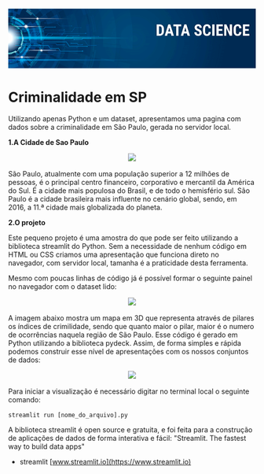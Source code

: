 
<p align="center">
  <img src="https://raw.githubusercontent.com/ka1chou/sigmoidal_data_science/master/Screen%20Shot%202020-06-23%20at%2011.23.58.png" >
</p>


# Criminalidade em SP
Utilizando apenas Python e um dataset, apresentamos uma pagina com dados sobre a criminalidade em São Paulo, gerada no servidor local.


 **1.A Cidade de Sao Paulo**
<p align="center">
  <img src="https://user-images.githubusercontent.com/45701541/86666267-c94e4080-bfc6-11ea-8cac-dd268d77a1fe.png" >
</p>

São Paulo, atualmente com uma população superior a 12 milhões de pessoas, é o principal centro financeiro, corporativo e mercantil da América do Sul. É a cidade mais populosa do Brasil, e de todo o hemisfério sul. São Paulo é a cidade brasileira mais influente no cenário global, sendo, em 2016, a 11.ª cidade mais globalizada do planeta. 


**2.O projeto**
<p>   Este pequeno projeto é uma amostra do que pode ser feito utilizando a biblioteca streamlit do Python. Sem a necessidade de nenhum 
código em HTML ou CSS criamos uma apresentação que funciona direto no navegador, com servidor local, tamanha é a praticidade desta 
ferramenta. </p>

<p>
  Mesmo com poucas linhas de código já é possível formar o seguinte painel no navegador com o dataset lido: </br>  
</p>


<p align="center">
  <img src="https://user-images.githubusercontent.com/45701541/86264020-5bee7a00-bb98-11ea-8209-139175a1a88d.png">
 </p>


A imagem abaixo mostra um mapa em 3D que representa através de pilares os índices de crimilidade, sendo que 
quanto maior o pilar, maior é o numero de ocorrências naquela região de São Paulo. Esse código é gerado em 
Python utilizando a biblioteca pydeck. Assim, de forma simples e rápida podemos construir esse nível 
de apresentações com os nossos conjuntos de dados:

<p align="center">
  <img src="https://user-images.githubusercontent.com/45701541/86264077-71fc3a80-bb98-11ea-80aa-71a09ee98c8d.png">
 </p>



<p> 
  Para iniciar a visualização é necessário digitar no terminal local o seguinte comando: </br>
  
  ```
  streamlit run [nome_do_arquivo].py
  
  ```
  
</p>
  

<p> A biblioteca streamlit é open source e gratuita, e foi feita para a construção de aplicações de dados de forma interativa 
e fácil: "Streamlit. The fastest way to build data apps"

 * streamlit [www.streamlit.io](https://www.streamlit.io)

</p>

